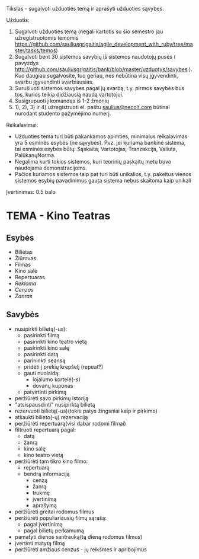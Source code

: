 Tikslas - sugalvoti užduoties temą ir aprašyti užduoties sąvybes.

Užduotis:
  1) Sugalvoti užduoties temą (negali kartotis su šio semestro jau užregistruotomis temomis https://github.com/sauliusgrigaitis/agile_development_with_ruby/tree/master/tasks/temos)
  2) Sugalvoti bent 30 sistemos savybių iš sistemos naudotojų pusės ( pavyzdys http://github.com/sauliusgrigaitis/bank/blob/master/uzduotys/savybes ). Kuo daugiau sugalvosite, tuo geriau, nes nebūtina visų įgyvendinti, svarbu įgyvendinti svarbiausias.
  3) Surušiuoti sistemos savybes pagal jų svarbą, t.y. pirmos savybės bus tos, kurios teikia didžiausią naudą vartotojui. 
  4) Susigrupuoti į komandas iš 1-2 žmonių
  5) 1), 2), 3) ir 4) užregistruoti el. paštu [saulius@necolt.com](saulius@necolt.com) būtinai nurodant studento pažymėjimo numerį.

Reikalavimai:
  * Užduoties tema turi būti pakankamos apimties, minimalus reikalavimas yra 5 esminės esybės (ne sąvybės). Pvz. jei kuriama bankinė sistema, tai esminės esybės būtų: Sąskaita, Vartotojas, Tranzakcija, Valiuta, PalūkanųNorma.
  * Negalima kurti tokios sistemos, kuri teorinių paskaitų metu buvo naudojama demonstracijoms.
  * Pačios kuriamos sistemos taip pat turi būti unikalios, t.y. pakeitus vienos sistemos esybių pavadinimus gauta sistema nebus skaitoma kaip unikali
 
Įvertinimas: 0.5 balo

# TEMA - Kino Teatras

## Esybės

* Bilietas
* Žiūrovas
* Filmas
* Kino salė
* Repertuaras
* _Reklama_
* _Cenzas_
* _Žanras_

## Savybės

* nusipirkti bilietą(-us):
    * pasirinkti filmą
    * pasirinkti kino teatro vietą
    * pasirinkti kino salę
    * pasirinkti datą
    * parininkti seansą
    * pridėti į prekių krepšelį (repeat?)
    * gauti nuolaidą:
        * lojalumo kortelė(-s)
        * dovanų kuponas
    * patvirtinti pirkimą
* peržiūrėti savo pirkimų istoriją
* "atsispausdinti" nusipirktą bilietą
* rezervuoti bilietą(-us)(tokie patys žingsniai kaip ir pirkimo)
* atšaukti bilieto(-ų) rezervaciją
* peržiūrėti repertuarą(visi dabar rodomi filmai)
* filtruoti repertuarą pagal:
    * datą
    * žanrą
    * kino salę
    * kino teatro vietą
* peržiūrėti tam tikro kino filmo:
    * repertuarą
    * bendrą informaciją
        * cenzą
        * žanrą
        * trukmę
        * įvertinimą
        * aprašymą
* peržiūrėti greitai rodomus filmus
* peržiūrėti populiariausių filmų sąrašą:
    * pagal įvertinimą
    * pagal bilietų perkamumą
* pamatyti dienos santrauką(tą dieną rodomus filmus)
* įvertinti matytą filmą
* peržiūrėti amžiaus cenzus - jų reikšmes ir apribojimus
